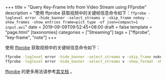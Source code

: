 +++
title = "Query Key-Frame Info from Video Stream using FFprobe"
description = "使用 ffprobe 获取视频中的关键帧信息命令如下：`ffprobe -loglevel error -hide_banner -select_streams v -skip_frame nokey -show_frames -show_entries frame=pict_type -of json=compact=1 input.avi`"
date = 2019-09-09T09:52:45+08:00
draft = false
template = "page.html"
[taxonomies]
categories =  ["Streaming"]
tags = ["ffprobe", "key-frame", "note"]
+++


使用 [ffprobe](https://ffmpeg.org/ffprobe.html) 获取视频中的关键帧信息命令如下：

```sh
ffprobe -loglevel error -hide_banner -select_streams v -skip_frame nokey -show_frames -show_entries frame=pict_type -of json=compact=1 input.avi
ffprobe -loglevel error -hide_banner -select_streams v -show_format -show_frames -show_entries frame=pict_t ype:format=filename,duration,size:format_tags= -show_streams -of json=compact=1 input.mp4
```

[ffprobe](https://ffmpeg.org/ffprobe.html) 的更多用法请参考[其文档](https://ffmpeg.org/ffprobe-all.html) 。
